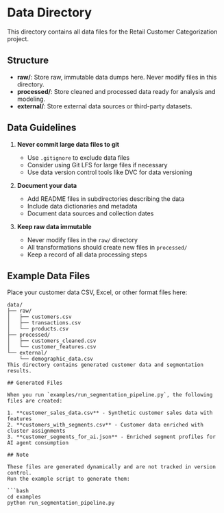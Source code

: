 # Data Directory

This directory contains all data files for the Retail Customer Categorization project.

## Structure

- **raw/**: Store raw, immutable data dumps here. Never modify files in this directory.
- **processed/**: Store cleaned and processed data ready for analysis and modeling.
- **external/**: Store external data sources or third-party datasets.

## Data Guidelines

1. **Never commit large data files to git**
   - Use `.gitignore` to exclude data files
   - Consider using Git LFS for large files if necessary
   - Use data version control tools like DVC for data versioning

2. **Document your data**
   - Add README files in subdirectories describing the data
   - Include data dictionaries and metadata
   - Document data sources and collection dates

3. **Keep raw data immutable**
   - Never modify files in the `raw/` directory
   - All transformations should create new files in `processed/`
   - Keep a record of all data processing steps

## Example Data Files

Place your customer data CSV, Excel, or other format files here:

```
data/
├── raw/
│   ├── customers.csv
│   ├── transactions.csv
│   └── products.csv
├── processed/
│   ├── customers_cleaned.csv
│   └── customer_features.csv
└── external/
    └── demographic_data.csv
This directory contains generated customer data and segmentation results.

## Generated Files

When you run `examples/run_segmentation_pipeline.py`, the following files are created:

1. **customer_sales_data.csv** - Synthetic customer sales data with features
2. **customers_with_segments.csv** - Customer data enriched with cluster assignments
3. **customer_segments_for_ai.json** - Enriched segment profiles for AI agent consumption

## Note

These files are generated dynamically and are not tracked in version control. 
Run the example script to generate them:

```bash
cd examples
python run_segmentation_pipeline.py
```
